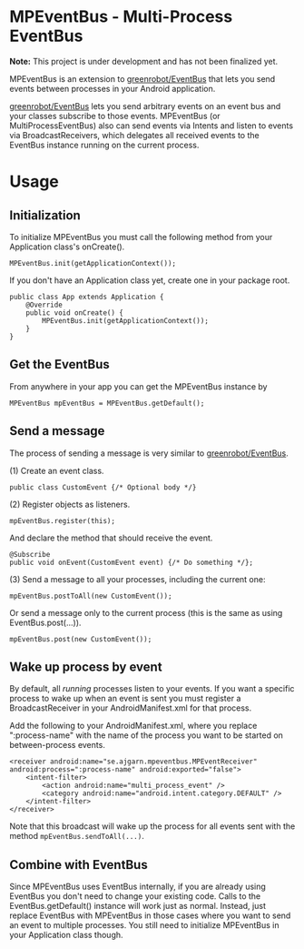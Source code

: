 MPEventBus - Multi-Process EventBus
===
**Note:** This project is under development and has not been finalized yet.

MPEventBus is an extension to [greenrobot/EventBus](https://github.com/greenrobot/EventBus) that lets you send events between processes in your Android application.

[greenrobot/EventBus](https://github.com/greenrobot/EventBus) lets you send arbitrary events on an event bus and your classes subscribe to those events. MPEventBus (or MultiProcessEventBus) also can send events via Intents and listen to events via BroadcastReceivers, which delegates all received events to the EventBus instance running on the current process.

# Usage
## Initialization
To initialize MPEventBus you must call the following method from your Application class's onCreate().

    MPEventBus.init(getApplicationContext());

If you don't have an Application class yet, create one in your package root.


    public class App extends Application {
        @Override
        public void onCreate() {
            MPEventBus.init(getApplicationContext());
        }
    }

## Get the EventBus
From anywhere in your app you can get the MPEventBus instance by

    MPEventBus mpEventBus = MPEventBus.getDefault();

## Send a message
The process of sending a message is very similar to [greenrobot/EventBus](https://github.com/greenrobot/EventBus#eventbus-in-3-steps).

(1) Create an event class.

    public class CustomEvent {/* Optional body */}

(2) Register objects as listeners.

    mpEventBus.register(this);

And declare the method that should receive the event.

    @Subscribe
    public void onEvent(CustomEvent event) {/* Do something */};

(3) Send a message to all your processes, including the current one:

    mpEventBus.postToAll(new CustomEvent());
    
Or send a message only to the current process (this is the same as using EventBus.post(...)).

    mpEventBus.post(new CustomEvent());

## Wake up process by event
By default, all *running* processes listen to your events. If you want a specific process to wake up when an event is sent you must register a BroadcastReceiver in your AndroidManifest.xml for that process.

Add the following to your AndroidManifest.xml, where you replace ":process-name" with the name of the process you want to be started on between-process events.

    <receiver android:name="se.ajgarn.mpeventbus.MPEventReceiver" android:process=":process-name" android:exported="false">
        <intent-filter>
            <action android:name="multi_process_event" />
            <category android:name="android.intent.category.DEFAULT" />
        </intent-filter>
    </receiver>
    
Note that this broadcast will wake up the process for all events sent with the method `mpEventBus.sendToAll(...)`.

## Combine with EventBus
Since MPEventBus uses EventBus internally, if you are already using EventBus you don't need to change your existing code. Calls to the EventBus.getDefault() instance will work just as normal. Instead, just replace EventBus with MPEventBus in those cases where you want to send an event to multiple processes. You still need to initialize MPEventBus in your Application class though.
